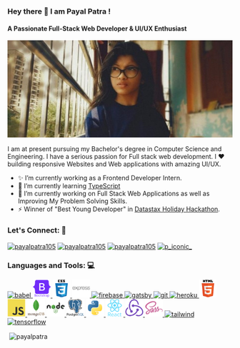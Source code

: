 ### Hey there 👋 I am Payal Patra !

#### A Passionate Full-Stack Web Developer & UI/UX Enthusiast



![Design and Development](https://github.com/payalpatra/payalpatra/blob/main/Avtar.jpg)

I am at present pursuing my Bachelor's degree in Computer Science and Engineering. I have a serious passion for Full stack web development. I ❤️ building responsive Websites and Web applications with amazing UI/UX.
- ✨ I’m currently working as a Frontend Developer Intern.
- 🌱 I’m currently learning [TypeScript](https://developer.mozilla.org/en-US/docs/Learn/Tools_and_testing/Client-side_JavaScript_frameworks/Svelte_TypeScript)
- 🔭 I’m currently working on Full Stack Web Applications as well as Improving My Problem Solving Skills. 
- ⚡ Winner of "Best Young Developer" in [Datastax Holiday Hackathon](
https://user-images.githubusercontent.com/67522406/108530698-e2102a00-72fb-11eb-8703-b21b5c3587c9.mp4).
 
<h3 align="left">Let's Connect: 🚀</h3>
<p align="left">
<a href="https://linkedin.com/in/payalpatra105" target="blank"><img align="center" src="https://img.icons8.com/fluent/48/000000/linkedin.png" alt="payalpatra105" height="40" width="40" /></a>        <a href="https://www.hackerrank.com/payalpatra105" target="blank"><img align="center" src="https://img.icons8.com/flat-round/64/000000/star--v1.png" alt="payalpatra105" height="35" width="35" /></a>        <a href="https://payalpatra-portfolio.netlify.app/" target="blank"><img align="center" src="https://img.icons8.com/color/48/000000/music-robot.png" alt="payalpatra105" height="40" width="40" /></a>        <a href="https://instagram.com/p_iconic_" target="blank"><img align="center" src="https://img.icons8.com/cute-clipart/64/000000/instagram-new.png" alt="p_iconic_" height="40" width="40" /></a>
</p>




<h3 align="left">Languages and Tools: 💻</h3>
<p align="left"> <a href="https://babeljs.io/" target="_blank"> <img src="https://www.vectorlogo.zone/logos/babeljs/babeljs-icon.svg" alt="babel" width="40" height="40"/> </a> <a href="https://getbootstrap.com" target="_blank"> <img src="https://raw.githubusercontent.com/devicons/devicon/master/icons/bootstrap/bootstrap-plain-wordmark.svg" alt="bootstrap" width="40" height="40"/> </a> <a href="https://www.w3schools.com/css/" target="_blank"> <img src="https://raw.githubusercontent.com/devicons/devicon/master/icons/css3/css3-original-wordmark.svg" alt="css3" width="40" height="40"/> </a> <a href="https://expressjs.com" target="_blank"> <img src="https://raw.githubusercontent.com/devicons/devicon/master/icons/express/express-original-wordmark.svg" alt="express" width="40" height="40"/> </a> <a href="https://firebase.google.com/" target="_blank"> <img src="https://www.vectorlogo.zone/logos/firebase/firebase-icon.svg" alt="firebase" width="40" height="40"/> </a> <a href="https://www.gatsbyjs.com/" target="_blank"> <img src="https://www.vectorlogo.zone/logos/gatsbyjs/gatsbyjs-icon.svg" alt="gatsby" width="40" height="40"/> </a> <a href="https://git-scm.com/" target="_blank"> <img src="https://www.vectorlogo.zone/logos/git-scm/git-scm-icon.svg" alt="git" width="40" height="40"/> </a> <a href="https://heroku.com" target="_blank"> <img src="https://www.vectorlogo.zone/logos/heroku/heroku-icon.svg" alt="heroku" width="40" height="40"/> </a> <a href="https://www.w3.org/html/" target="_blank"> <img src="https://raw.githubusercontent.com/devicons/devicon/master/icons/html5/html5-original-wordmark.svg" alt="html5" width="40" height="40"/> </a> <a href="https://developer.mozilla.org/en-US/docs/Web/JavaScript" target="_blank"> <img src="https://raw.githubusercontent.com/devicons/devicon/master/icons/javascript/javascript-original.svg" alt="javascript" width="40" height="40"/> </a> <a href="https://www.mongodb.com/" target="_blank"> <img src="https://raw.githubusercontent.com/devicons/devicon/master/icons/mongodb/mongodb-original-wordmark.svg" alt="mongodb" width="40" height="40"/> </a> <a href="https://nodejs.org" target="_blank"> <img src="https://raw.githubusercontent.com/devicons/devicon/master/icons/nodejs/nodejs-original-wordmark.svg" alt="nodejs" width="40" height="40"/> </a> <a href="https://www.postgresql.org" target="_blank"> <img src="https://raw.githubusercontent.com/devicons/devicon/master/icons/postgresql/postgresql-original-wordmark.svg" alt="postgresql" width="40" height="40"/> </a> <a href="https://www.python.org" target="_blank"> <img src="https://raw.githubusercontent.com/devicons/devicon/master/icons/python/python-original.svg" alt="python" width="40" height="40"/> </a> <a href="https://reactjs.org/" target="_blank"> <img src="https://raw.githubusercontent.com/devicons/devicon/master/icons/react/react-original-wordmark.svg" alt="react" width="40" height="40"/> </a> <a href="https://redux.js.org" target="_blank"> <img src="https://raw.githubusercontent.com/devicons/devicon/master/icons/redux/redux-original.svg" alt="redux" width="40" height="40"/> </a> <a href="https://sass-lang.com" target="_blank"> <img src="https://raw.githubusercontent.com/devicons/devicon/master/icons/sass/sass-original.svg" alt="sass" width="40" height="40"/> </a> <a href="https://tailwindcss.com/" target="_blank"> <img src="https://www.vectorlogo.zone/logos/tailwindcss/tailwindcss-icon.svg" alt="tailwind" width="40" height="40"/> </a> <a href="https://www.tensorflow.org" target="_blank"> <img src="https://www.vectorlogo.zone/logos/tensorflow/tensorflow-icon.svg" alt="tensorflow" width="40" height="40"/> </a> </p>



<p>&nbsp;<img align="center" src="https://github-readme-stats.vercel.app/api?username=payalpatra&show_icons=true&locale=en" alt="payalpatra" /></p>
